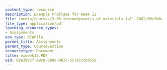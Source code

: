 ```yaml
---
content_type: resource
description: Example Problems for Week 11
file: /media/courses/3-00-thermodynamics-of-materials-fall-2002/09e3b0cfe9c86899083c55781ccbd556_exweek12.PDF
file_type: application/pdf
learning_resource_types:
- Assignments
ocw_type: OCWFile
parent_title: Assignments
parent_type: CourseSection
resourcetype: Document
title: exweek12.PDF
uid: 09e3b0cf-e9c8-6899-083c-55781ccbd556
---
```

